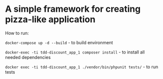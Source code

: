 # A simple framework for creating pizza-like application

How to run:

`docker-compose up -d --build` - to build environment

`docker-exec -ti tdd-discount_app_1 composer install` - to install all needed dependencies

`docker exec -ti tdd-discount_app_1 ./vendor/bin/phpunit tests/` - to run tests
